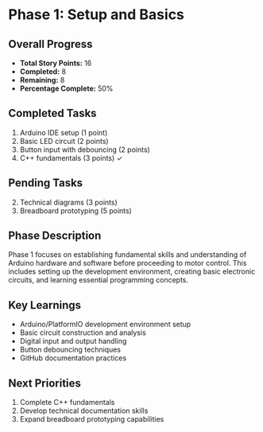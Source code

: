 # Phase 1: Setup and Basics

## Overall Progress
- **Total Story Points:** 16
- **Completed:** 8
- **Remaining:** 8
- **Percentage Complete:** 50%

## Completed Tasks
1. Arduino IDE setup (1 point)
2. Basic LED circuit (2 points)
3. Button input with debouncing (2 points)
4. C++ fundamentals (3 points) ✓

## Pending Tasks
2. Technical diagrams (3 points)
3. Breadboard prototyping (5 points)

## Phase Description
Phase 1 focuses on establishing fundamental skills and understanding of Arduino hardware and software before proceeding to motor control. This includes setting up the development environment, creating basic electronic circuits, and learning essential programming concepts.

## Key Learnings
- Arduino/PlatformIO development environment setup
- Basic circuit construction and analysis
- Digital input and output handling
- Button debouncing techniques
- GitHub documentation practices

## Next Priorities
1. Complete C++ fundamentals
2. Develop technical documentation skills
3. Expand breadboard prototyping capabilities
